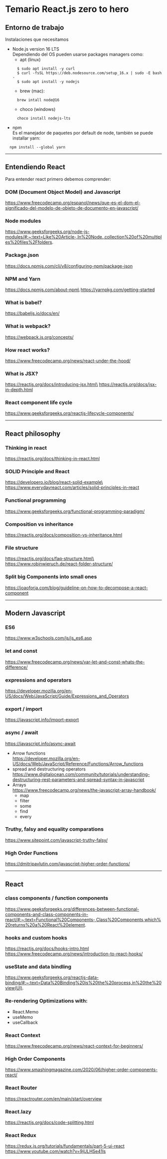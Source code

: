 # Temario React.js zero to hero
## Entorno de trabajo
Instalaciones que necesitamos 
* Node.js version 16 LTS\
Dependiendo del OS pueden usarse packages managers como:
  * apt (linux)
  ```
    $ sudo apt install -y curl
    $ curl -fsSL https://deb.nodesource.com/setup_16.x | sudo -E bash -
    $ sudo apt install -y nodejs
  ```
  * brew (mac):
  ```
    brew intall node@16
  ```
  * choco (windows)
  ```
    choco install nodejs-lts
  ```
* npm\
Es el manejador de paquetes por default de node, también se puede installar yarn:
```
  npm install --global yarn
```
___

##  Entendiendo React 
Para entender react primero debemos comprender:

### DOM (Document Object Model) and Javascript
https://www.freecodecamp.org/espanol/news/que-es-el-dom-el-significado-del-modelo-de-objeto-de-documento-en-javascript/

### Node modules
https://www.geeksforgeeks.org/node-js-modules/#:~:text=Like%20Article-,In%20Node.,collection%20of%20multiples%20files%2Ffolders.

### Package.json
https://docs.npmjs.com/cli/v8/configuring-npm/package-json

### NPM and Yarn
https://docs.npmjs.com/about-npm\
https://yarnpkg.com/getting-started

### What is babel? 
https://babeljs.io/docs/en/

### What is webpack?
https://webpack.js.org/concepts/

### How react works? 
https://www.freecodecamp.org/news/react-under-the-hood/

### What is JSX?
https://reactjs.org/docs/introducing-jsx.html\
https://reactjs.org/docs/jsx-in-depth.html

### React component life cycle 
https://www.geeksforgeeks.org/reactjs-lifecycle-components/

___

## React philosophy

### Thinking in react 
https://reactjs.org/docs/thinking-in-react.html

### SOLID Principle and React 
https://developero.io/blog/react-solid-example\
https://www.everydayreact.com/articles/solid-principles-in-react

### Functional programming
https://www.geeksforgeeks.org/functional-programming-paradigm/

### Composition vs inheritance
https://reactjs.org/docs/composition-vs-inheritance.html

### File structure
https://reactjs.org/docs/faq-structure.html\
https://www.robinwieruch.de/react-folder-structure/

### Split big Components into small ones
https://joaoforja.com/blog/guideline-on-how-to-decompose-a-react-component

___ 

## Modern Javascript
### ES6 
https://www.w3schools.com/js/js_es6.asp

### let and const
https://www.freecodecamp.org/news/var-let-and-const-whats-the-difference/

### expressions and operators
 https://developer.mozilla.org/en-US/docs/Web/JavaScript/Guide/Expressions_and_Operators

### export / import 
https://javascript.info/import-export

### async / await 
https://javascript.info/async-await


* Arrow functions \
  https://developer.mozilla.org/en-US/docs/Web/JavaScript/Reference/Functions/Arrow_functions
* spread and destructuring operators \
https://www.digitalocean.com/community/tutorials/understanding-destructuring-rest-parameters-and-spread-syntax-in-javascript
* Arrays \
  https://www.freecodecamp.org/news/the-javascript-array-handbook/
  * map
  * filter
  * some 
  * find 
  * every

### Truthy, falsy and equality comparations
https://www.sitepoint.com/javascript-truthy-falsy/

### High Order Functions
https://dmitripavlutin.com/javascript-higher-order-functions/

---
## React 

### class components / function components
https://www.geeksforgeeks.org/differences-between-functional-components-and-class-components-in-react/#:~:text=Functional%20Components-,Class%20Components,which%20returns%20a%20React%20element.

### hooks and custom hooks
https://reactjs.org/docs/hooks-intro.html
https://www.freecodecamp.org/news/introduction-to-react-hooks/

### useState and data bindling 
https://www.geeksforgeeks.org/reactjs-data-binding/#:~:text=Data%20Binding%20is%20the%20process,in%20the%20view(UI).

### Re-rendering Optimizations with: 
* React.Memo
* useMemo
* useCallback

### React Context
https://www.freecodecamp.org/news/react-context-for-beginners/
### High Order Components
https://www.smashingmagazine.com/2020/06/higher-order-components-react/
### React Router
https://reactrouter.com/en/main/start/overview
### React.lazy
https://reactjs.org/docs/code-splitting.html

### React Redux
https://redux.js.org/tutorials/fundamentals/part-5-ui-react \
https://www.youtube.com/watch?v=9jULHSe41ls
